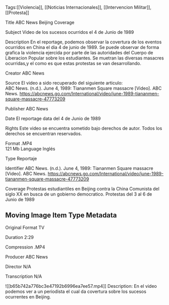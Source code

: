 Tags:[[Violencia]], [[Noticias Internacionales]], [[Intervencion Militar]], [[Protesta]]

Title
ABC News Beijing Coverage

Subject
Video de los sucesos ocurridos el 4 de Junio de 1989

Description
En el reportage, podemos observar la covertura de los eventos ocurridos en China el dia 4 de junio de 1989. Se puede observar de forma grafica la violencia ejercida por parte de las autoridades del Cuerpo de Liberacion Popular sobre los estudiantes. Se muetran las diversas masacres ocurridas,y el como es que estas protestas se van desarrollando.

Creator
ABC News

Source
El video a sido recuperado del siguiente articulo:  
ABC News. (n.d.). June 4, 1989: Tiananmen Square massacre [Video]. ABC News. https://abcnews.go.com/International/video/june-1989-tiananmen-square-massacre-47773209

Publisher
ABC News

Date
El reportage data del 4 de Junio de 1989

Rights
Este video se encuentra sometido bajo derechos de autor. Todos los derechos se encuentran reservados.

Format
.MP4  
121 Mb
Language
Inglés

Type
Reportaje

Identifier
ABC News. (n.d.). June 4, 1989: Tiananmen Square massacre [Video]. ABC News. https://abcnews.go.com/International/video/june-1989-tiananmen-square-massacre-47773209

Coverage
Protestas estudiantiles en Beijing contra la China Comunista del siglo XX en busca de un gobierno democratico. Protestas del 3 al 6 de Junio de 1989

## Moving Image Item Type Metadata
Original Format
TV

Duration
2:29

Compression
.MP4

Producer
ABC News

Director
N/A

Transcription
N/A

![[b65b742a776bc3e47192b6996ea7ee57.mp4]]
Description: En el video podemos ver a un periodista el cual da covertura sobre los sucesos ocurrentes en Beijing.